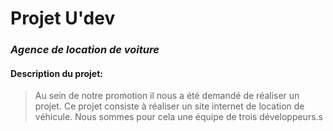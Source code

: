 # Projet U'dev  
### _Agence de location de voiture_  
#### **Description du projet:**  
> Au sein de notre promotion il nous a été demandé de réaliser un projet. Ce projet consiste à réaliser un site internet de location de véhicule. Nous sommes pour cela une équipe de trois développeurs.s